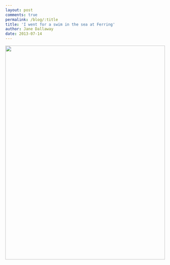 ```yaml
---
layout: post
comments: true
permalink: /blog/:title
title: 'I went for a swim in the sea at Ferring'
author: Jane Dallaway
date: 2013-07-14
---
```


<div><a href="//static.skitters.dallaway.com/RXphoto.JPG"><img src="//static.skitters.dallaway.com/RXphoto.JPG.500.JPG" width="500" height="669"/></a></div>



 
    
